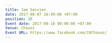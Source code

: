 ```yaml
---
title: Jam Session
date: 2017-08-07 16:49:00 +07:00
position: 26
Event date: 2017-08-10 00:00:00 +07:00
Venue: Chavez
Event URL: https://www.facebook.com/19Chavez/
---
```


